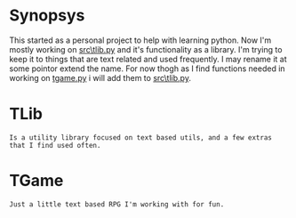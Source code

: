 # Synopsys

This started as a personal project to help with learning python. Now I'm mostly working on [src\tlib.py](https://github.com/ArttieF/TGame/blob/main/src/tlib.py) and it's functionality as a library. I'm trying to keep it to things that are text related and used frequently. I may rename it at some pointor extend the name. For now thogh as I find functions needed in working on [tgame.py](https://github.com/ArttieF/TGame/blob/main/tgame.py) i will add them to [src\tlib.py](https://github.com/ArttieF/TGame/blob/main/src/tlib.py).

# TLib
    Is a utility library focused on text based utils, and a few extras that I find used often.

# TGame
    Just a little text based RPG I'm working with for fun.
